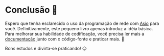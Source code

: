 # Conclusão 🎉

Espero que tenha esclarecido o uso da programação de rede com [Asio](https://think-async.com/Asio/boost_asio_1_16_1/doc/html/boost_asio.html) para você. Definitivamente, este pequeno livro apenas introduz a idéia básica. Para melhorar sua habilidade de codificação, você precisa ler mais a [documentação](https://think-async.com/Asio/boost_asio_1_16_1/doc/html/boost_asio.html) junto com o código-fonte e praticar mais. 👀

Bons estudos e divirta-se praticando! 😉
